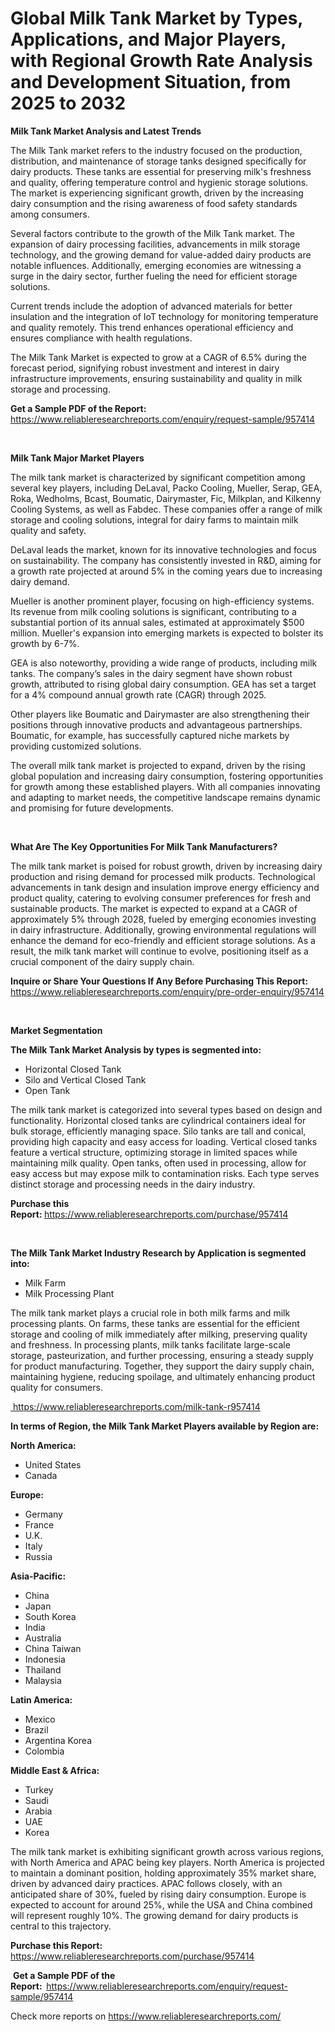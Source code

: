 <p><h1>Global Milk Tank Market by Types, Applications, and Major Players, with Regional Growth Rate Analysis and Development Situation, from 2025 to 2032</h1></p><p><strong>Milk Tank Market Analysis and Latest Trends</strong></p>
<p><p>The Milk Tank market refers to the industry focused on the production, distribution, and maintenance of storage tanks designed specifically for dairy products. These tanks are essential for preserving milk's freshness and quality, offering temperature control and hygienic storage solutions. The market is experiencing significant growth, driven by the increasing dairy consumption and the rising awareness of food safety standards among consumers.</p><p>Several factors contribute to the growth of the Milk Tank market. The expansion of dairy processing facilities, advancements in milk storage technology, and the growing demand for value-added dairy products are notable influences. Additionally, emerging economies are witnessing a surge in the dairy sector, further fueling the need for efficient storage solutions.</p><p>Current trends include the adoption of advanced materials for better insulation and the integration of IoT technology for monitoring temperature and quality remotely. This trend enhances operational efficiency and ensures compliance with health regulations. </p><p>The Milk Tank Market is expected to grow at a CAGR of 6.5% during the forecast period, signifying robust investment and interest in dairy infrastructure improvements, ensuring sustainability and quality in milk storage and processing.</p></p>
<p><strong>Get a Sample PDF of the Report:&nbsp;</strong> <a href="https://www.reliableresearchreports.com/enquiry/request-sample/957414?utm_campaign=3543&utm_medium=2&utm_source=Github&utm_content=ia&utm_term=09042025&utm_id=milk-tank">https://www.reliableresearchreports.com/enquiry/request-sample/957414</a></p>
<p>&nbsp;</p>
<p><strong>Milk Tank Major Market Players</strong></p>
<p><p>The milk tank market is characterized by significant competition among several key players, including DeLaval, Packo Cooling, Mueller, Serap, GEA, Roka, Wedholms, Bcast, Boumatic, Dairymaster, Fic, Milkplan, and Kilkenny Cooling Systems, as well as Fabdec. These companies offer a range of milk storage and cooling solutions, integral for dairy farms to maintain milk quality and safety.</p><p>DeLaval leads the market, known for its innovative technologies and focus on sustainability. The company has consistently invested in R&D, aiming for a growth rate projected at around 5% in the coming years due to increasing dairy demand. </p><p>Mueller is another prominent player, focusing on high-efficiency systems. Its revenue from milk cooling solutions is significant, contributing to a substantial portion of its annual sales, estimated at approximately $500 million. Mueller's expansion into emerging markets is expected to bolster its growth by 6-7%.</p><p>GEA is also noteworthy, providing a wide range of products, including milk tanks. The company’s sales in the dairy segment have shown robust growth, attributed to rising global dairy consumption. GEA has set a target for a 4% compound annual growth rate (CAGR) through 2025.</p><p>Other players like Boumatic and Dairymaster are also strengthening their positions through innovative products and advantageous partnerships. Boumatic, for example, has successfully captured niche markets by providing customized solutions. </p><p>The overall milk tank market is projected to expand, driven by the rising global population and increasing dairy consumption, fostering opportunities for growth among these established players. With all companies innovating and adapting to market needs, the competitive landscape remains dynamic and promising for future developments.</p></p>
<p>&nbsp;</p>
<p><strong>What Are The Key Opportunities For Milk Tank Manufacturers?</strong></p>
<p><p>The milk tank market is poised for robust growth, driven by increasing dairy production and rising demand for processed milk products. Technological advancements in tank design and insulation improve energy efficiency and product quality, catering to evolving consumer preferences for fresh and sustainable products. The market is expected to expand at a CAGR of approximately 5% through 2028, fueled by emerging economies investing in dairy infrastructure. Additionally, growing environmental regulations will enhance the demand for eco-friendly and efficient storage solutions. As a result, the milk tank market will continue to evolve, positioning itself as a crucial component of the dairy supply chain.</p></p>
<p><strong>Inquire or Share Your Questions If Any Before Purchasing This Report:</strong> <a href="https://www.reliableresearchreports.com/enquiry/pre-order-enquiry/957414?utm_campaign=3543&utm_medium=2&utm_source=Github&utm_content=ia&utm_term=09042025&utm_id=milk-tank">https://www.reliableresearchreports.com/enquiry/pre-order-enquiry/957414</a></p>
<p>&nbsp;</p>
<p><strong>Market Segmentation</strong></p>
<p><strong>The Milk Tank Market Analysis by types is segmented into:</strong></p>
<p><ul><li>Horizontal Closed Tank</li><li>Silo and Vertical Closed Tank</li><li>Open Tank</li></ul></p>
<p><p>The milk tank market is categorized into several types based on design and functionality. Horizontal closed tanks are cylindrical containers ideal for bulk storage, efficiently managing space. Silo tanks are tall and conical, providing high capacity and easy access for loading. Vertical closed tanks feature a vertical structure, optimizing storage in limited spaces while maintaining milk quality. Open tanks, often used in processing, allow for easy access but may expose milk to contamination risks. Each type serves distinct storage and processing needs in the dairy industry.</p></p>
<p><strong>Purchase this Report:&nbsp;</strong><a href="https://www.reliableresearchreports.com/purchase/957414?utm_campaign=3543&utm_medium=2&utm_source=Github&utm_content=ia&utm_term=09042025&utm_id=milk-tank">https://www.reliableresearchreports.com/purchase/957414</a></p>
<p>&nbsp;</p>
<p><strong>The Milk Tank Market Industry Research by Application is segmented into:</strong></p>
<p><ul><li>Milk Farm</li><li>Milk Processing Plant</li></ul></p>
<p><p>The milk tank market plays a crucial role in both milk farms and milk processing plants. On farms, these tanks are essential for the efficient storage and cooling of milk immediately after milking, preserving quality and freshness. In processing plants, milk tanks facilitate large-scale storage, pasteurization, and further processing, ensuring a steady supply for product manufacturing. Together, they support the dairy supply chain, maintaining hygiene, reducing spoilage, and ultimately enhancing product quality for consumers.</p></p>
<p><a href="https://www.reliableresearchreports.com/milk-tank-r957414?utm_campaign=3543&utm_medium=2&utm_source=Github&utm_content=ia&utm_term=09042025&utm_id=milk-tank">&nbsp;https://www.reliableresearchreports.com/milk-tank-r957414</a></p>
<p><strong>In terms of Region, the Milk Tank Market Players available by Region are:</strong></p>
<p>
    <p> <strong> North America: </strong>
        <ul>
            <li>United States</li>
            <li>Canada</li>
        </ul>
        </p> 
    <p> <strong> Europe: </strong>
        <ul>
            <li>Germany</li>
            <li>France</li>
            <li>U.K.</li>
            <li>Italy</li>
            <li>Russia</li>
        </ul>
        </p> 
    <p> <strong> Asia-Pacific: </strong>
        <ul>
            <li>China</li>
            <li>Japan</li>
            <li>South Korea</li>
            <li>India</li>
            <li>Australia</li>
            <li>China Taiwan</li>
            <li>Indonesia</li>
            <li>Thailand</li>
            <li>Malaysia</li>
        </ul>
        </p> 
    <p> <strong> Latin America: </strong>
        <ul>
            <li>Mexico</li>
            <li>Brazil</li>
            <li>Argentina Korea</li>
            <li>Colombia</li>
        </ul>
        </p> 
    <p> <strong> Middle East & Africa: </strong>
        <ul>
            <li>Turkey</li>
            <li>Saudi</li>
            <li>Arabia</li>
            <li>UAE</li>
            <li>Korea</li>
        </ul>
    </p>
    </p>
<p><p>The milk tank market is exhibiting significant growth across various regions, with North America and APAC being key players. North America is projected to maintain a dominant position, holding approximately 35% market share, driven by advanced dairy practices. APAC follows closely, with an anticipated share of 30%, fueled by rising dairy consumption. Europe is expected to account for around 25%, while the USA and China combined will represent roughly 10%. The growing demand for dairy products is central to this trajectory.</p></p>
<p><strong>Purchase this Report: </strong><a href="https://www.reliableresearchreports.com/purchase/957414?utm_campaign=3543&utm_medium=2&utm_source=Github&utm_content=ia&utm_term=09042025&utm_id=milk-tank">https://www.reliableresearchreports.com/purchase/957414</a></p>
<p>&nbsp;<strong>Get a Sample PDF of the Report:&nbsp;&nbsp;</strong><a href="https://www.reliableresearchreports.com/enquiry/request-sample/957414?utm_campaign=3543&utm_medium=2&utm_source=Github&utm_content=ia&utm_term=09042025&utm_id=milk-tank">https://www.reliableresearchreports.com/enquiry/request-sample/957414</a></p>
<p><strong></strong></p>
<p>Check more reports on <a href="https://www.reliableresearchreports.com/?utm_campaign=3543&utm_medium=2&utm_source=Github&utm_content=ia&utm_term=09042025&utm_id=milk-tank">https://www.reliableresearchreports.com/</a></p>